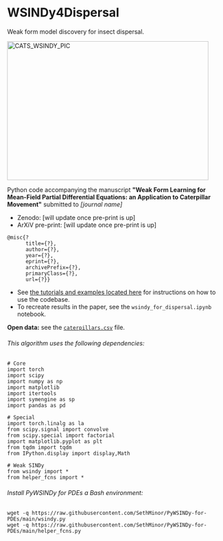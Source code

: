 # WSINDy4Dispersal
Weak form model discovery for insect dispersal.

<img width="469" height="324" alt="CATS_WSINDY_PIC" src="https://github.com/user-attachments/assets/90722c88-fab0-419e-bd1c-1ab362f2ca26" />

Python code accompanying the manuscript **"Weak Form Learning for Mean-Field Partial Differential Equations: an Application to Caterpillar Movement"** submitted to *[journal name]*
- Zenodo: [will update once pre-print is up]
- ArXiV pre-print: [will update once pre-print is up]
```
@misc{?
      title={?}, 
      author={?},
      year={?},
      eprint={?},
      archivePrefix={?},
      primaryClass={?},
      url={?}}
```

- See [the tutorials and examples located here](https://github.com/SethMinor/PyWSINDy-for-PDEs) for instructions on how to use the codebase.
- To recreate results in the paper, see the `wsindy_for_dispersal.ipynb` notebook.

**Open data:** see the [`caterpillars.csv`](https://github.com/MathBioCU/WSINDy4Dispersal/blob/main/caterpillars.csv) file.

###### This algorithm uses the following dependencies:
```python3
# Core
import torch
import scipy
import numpy as np
import matplotlib
import itertools
import symengine as sp
import pandas as pd

# Special
import torch.linalg as la
from scipy.signal import convolve
from scipy.special import factorial
import matplotlib.pyplot as plt
from tqdm import tqdm
from IPython.display import display,Math

# Weak SINDy
from wsindy import *
from helper_fcns import *
```

###### Install PyWSINDy for PDEs a Bash environment:
```python3
wget -q https://raw.githubusercontent.com/SethMinor/PyWSINDy-for-PDEs/main/wsindy.py
wget -q https://raw.githubusercontent.com/SethMinor/PyWSINDy-for-PDEs/main/helper_fcns.py
```
